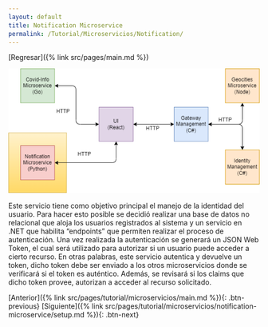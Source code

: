 ```yaml
---
layout: default
title: Notification Microservice
permalink: /Tutorial/Microservicios/Notification/
---
```

[Regresar]({% link src/pages/main.md %})

![Notification Microservice](/src/images/enfasis_python.png)

Este servicio tiene como objetivo principal el manejo de la identidad del usuario. Para hacer esto posible se decidió realizar una base de datos no relacional que aloja los usuarios registrados al sistema y un servicio en .NET que habilita “endpoints” que permiten realizar el proceso de autenticación. 
Una vez realizada la autenticación se generará un JSON Web Token, el cual será utilizado para autorizar si un usuario puede acceder a cierto recurso. En otras palabras, este servicio autentica y devuelve un token, dicho token debe ser enviado a los otros microservicios donde se verificará si el token es auténtico. Además, se revisará si los claims que dicho token provee, autorizan a acceder al recurso solicitado. 

[Anterior]({% link src/pages/tutorial/microservicios/main.md %}){: .btn-previous} [Siguiente]({% link src/pages/tutorial/microservicios/notification-microservice/setup.md %}){: .btn-next}
